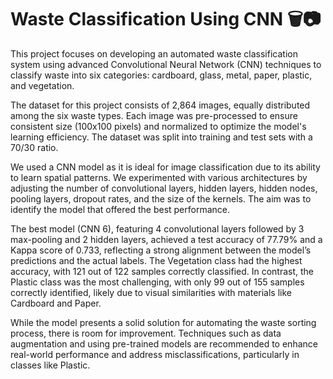 # Waste Classification Using CNN 🗑️📷
This project focuses on developing an automated waste classification system using advanced Convolutional Neural Network (CNN) techniques to classify waste into six categories: cardboard, glass, metal, paper, plastic, and vegetation.

The dataset for this project consists of 2,864 images, equally distributed among the six waste types. Each image was pre-processed to ensure consistent size (100x100 pixels) and normalized to optimize the model's learning efficiency. The dataset was split into training and test sets with a 70/30 ratio.

We used a CNN model as it is ideal for image classification due to its ability to learn spatial patterns. We experimented with various architectures by adjusting the number of convolutional layers, hidden layers, hidden nodes, pooling layers, dropout rates, and the size of the kernels. The aim was to identify the model that offered the best performance.

The best model (CNN 6), featuring 4 convolutional layers followed by 3 max-pooling and 2 hidden layers, achieved a test accuracy of 77.79% and a Kappa score of 0.733, reflecting a strong alignment between the model’s predictions and the actual labels. The Vegetation class had the highest accuracy, with 121 out of 122 samples correctly classified. In contrast, the Plastic class was the most challenging, with only 99 out of 155 samples correctly identified, likely due to visual similarities with materials like Cardboard and Paper.

While the model presents a solid solution for automating the waste sorting process, there is room for improvement. Techniques such as data augmentation and using pre-trained models are recommended to enhance real-world performance and address misclassifications, particularly in classes like Plastic.
